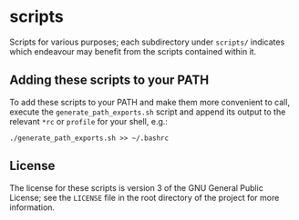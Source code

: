 # scripts

Scripts for various purposes; each subdirectory under `scripts/` indicates
which endeavour may benefit from the scripts contained within it.

## Adding these scripts to your PATH

To add these scripts to your PATH and make them more convenient to call,
execute the `generate_path_exports.sh` script and append its output to the
relevant `*rc` or `profile` for your shell, e.g.:
```
./generate_path_exports.sh >> ~/.bashrc
```

## License

The license for these scripts is version 3 of the GNU General Public License;
see the `LICENSE` file in the root directory of the project for more
information.
